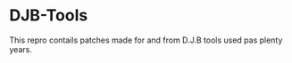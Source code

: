DJB-Tools
=========


This repro contails patches made for and from D.J.B tools used pas plenty years.
